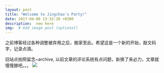 ```yaml
---
layout: post
title: "Welcome to Jingchao's Party!"
date: 2017-04-06 13:32:20 +0300
description:  new here 
img:  # Add image post (optional)
---
```

之前博客经过各种调整被弃用之后，搬家至此。希望这是一个新的开始，敲文码字，记录点滴。

旧站点拍照留念~archive, 以前文章的评论系统有点问题，新换了来必力，文章就慢慢挪吧。。。
![](http://pdsw7h3kf.bkt.clouddn.com/2018-09-15-%E5%B1%8F%E5%B9%95%E5%BF%AB%E7%85%A7%202018-08-30%20%E4%B8%8B%E5%8D%883.01.43.png)

